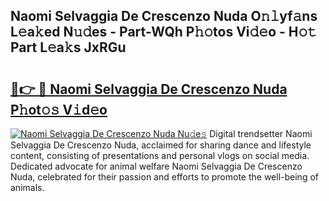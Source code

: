 ## Naomi Selvaggia De Crescenzo Nuda O𝚗𝚕yf𝚊ns L𝚎a𝚔ed N𝚞𝚍es - Part-WQh P𝚑𝚘tos Vi𝚍𝚎o - H𝚘𝚝 Part L𝚎a𝚔s JxRGu

# <h2><a href="http://kfcbz5k.oniu.top/?m=Naomi+Selvaggia+De+Crescenzo+Nuda">🔗👉 🔴 Naomi Selvaggia De Crescenzo Nuda P𝚑ot𝚘𝚜 V𝚒d𝚎o</a></h2>

[![Naomi Selvaggia De Crescenzo Nuda Nu𝚍e𝚜](https://i.imgur.com/0qMVB7G.gif)](http://kfcbz5k.oniu.top/?m=Naomi+Selvaggia+De+Crescenzo+Nuda)
Digital trendsetter Naomi Selvaggia De Crescenzo Nuda, acclaimed for sharing dance and lifestyle content, consisting of presentations and personal vlogs on social media. Dedicated advocate for animal welfare Naomi Selvaggia De Crescenzo Nuda, celebrated for their passion and efforts to promote the well-being of animals.  
